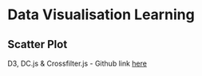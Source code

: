 # Data Visualisation Learning 
## Scatter Plot
D3, DC.js & Crossfilter.js - Github link [here](https://datavisualisation-taphacoobams.vercel.app/)
